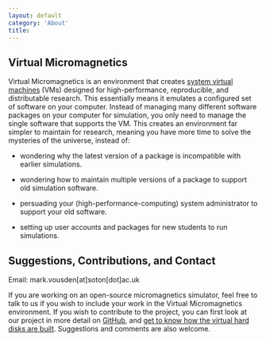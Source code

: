 ```yaml
---
layout: default
category: 'About'
title:
---
```


Virtual Micromagnetics
----------------------

Virtual Micromagnetics is an environment that creates [system virtual
machines](https://en.wikipedia.org/wiki/Virtual_machine#System_virtual_machines)
(VMs) designed for high-performance, reproducible, and distributable
research. This essentially means it emulates a configured set of software on
your computer. Instead of managing many different software packages on your
computer for simulation, you only need to manage the single software that
supports the VM. This creates an environment far simpler to maintain for
research, meaning you have more time to solve the mysteries of the universe,
instead of:

- wondering why the latest version of a package is incompatible with earlier
  simulations.

- wondering how to maintain multiple versions of a package to support old
  simulation software.

- persuading your (high-performance-computing) system administrator to support
  your old software.

- setting up user accounts and packages for new students to run simulations.

Suggestions, Contributions, and Contact
---------------------------------------

Email: mark.vousden[at]soton[dot]ac.uk

If you are working on an open-source micromagnetics simulator, feel free to
talk to us if you wish to include your work in the Virtual Micromagnetics
environment. If you wish to contribute to the project, you can first look at
our project in more detail on
[GitHub](https://github.com/fangohr/virtualmicromagnetics/), and [get to know
how the virtual hard disks are
built](https://github.com/fangohr/virtualmicromagnetics/blob/master/docs/creating-virtual-machines.md). Suggestions
and comments are also welcome.